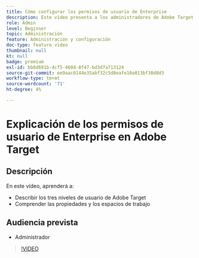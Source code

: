 ```yaml
---
title: Cómo configurar los permisos de usuario de Enterprise
description: Este vídeo presenta a los administradores de Adobe Target los permisos de usuario, las propiedades y los espacios de trabajo. Vea este vídeo para conocer los diferentes niveles de usuario y cómo utilizar propiedades y espacios de trabajo para controlar el acceso de los usuarios.
role: Admin
level: Beginner
topic: Administración
feature: Administración y configuración
doc-type: feature video
thumbnail: null
kt: null
badge: premium
exl-id: bb8d691b-4cf5-468d-8f47-bd3d7a713124
source-git-commit: ee9aac0144e35abf32c5d8eafe10a013bf30d8d3
workflow-type: tm+mt
source-wordcount: '71'
ht-degree: 4%

---
```


# Explicación de los permisos de usuario de Enterprise en Adobe Target

## Descripción

En este vídeo, aprenderá a:

* Describir los tres niveles de usuario de Adobe Target
* Comprender las propiedades y los espacios de trabajo

## Audiencia prevista

* Administrador

>[!VIDEO](https://video.tv.adobe.com/v/19042/?quality=12)
